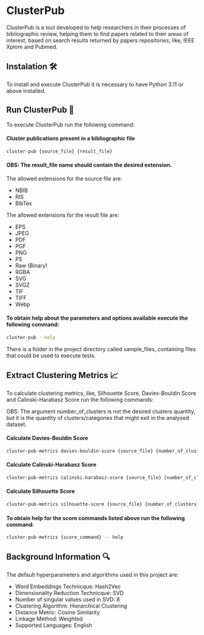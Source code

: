 # ClusterPub

ClusterPub is a tool developed to help researchers in their processes of bibliographic review, 
helping them to find papers related to their areas of interest,
based on search results returned by papers repositories, like, IEEE Xplore and Pubmed.

## Instalation 🛠

To install and execute ClusterPub it is necessary to have Python 3.11 or above installed.

## Run ClusterPub 🚀

To execute ClusterPub run the following command:

#### Cluster publications present in a bibliographic file
```bash Python installation command
cluster-pub {source_file} {result_file}
```

#### OBS: The result_file name should contain the desired extension.

The allowed extensions for the source file are:

- NBIB
- RIS
- BibTex

The allowed extensions for the result file are:

- EPS
- JPEG
- PDF
- PGF
- PNG
- PS
- Raw (Binary)
- RGBA
- SVG
- SVGZ
- TIF
- TIFF
- Webp


#### To obtain help about the parameters and options available execute the following command:
```bash Python installation command
cluster-pub --help
```

There is a folder in the project directory called sample_files, containing files that could be used to execute tests.

## Extract Clustering Metrics  📈

To calculate clustering metrics, like, Silhouette Score, Davies-Bouldin Score and Calinski-Harabasz Score run the following commands:

OBS: The argument number_of_clusters is not the desired clusters quantity,
but it is the quantity of clusters/categories that might exit in the analysed dataset.

#### Calculate Davies-Bouldin Score
```bash Python installation command
cluster-pub-metrics davies-bouldin-score {source_file} {number_of_clusters}
```

#### Calculate Calinski-Harabasz Score
```bash Python installation command
cluster-pub-metrics calinski-harabasz-score {source_file} {number_of_clusters}
```

#### Calculate Silhouette Score
```bash Python installation command
cluster-pub-metrics silhouette-score {source_file} {number_of_clusters} --distance-metric={distance_metric}
```

#### To obtain help for the score commands listed above run the following command:
```bash Python installation command
cluster-pub-metrics {score_command} -- help
```

## Background Information 🔍

The default hyperparameters and algorithms used in this project are:

- Word Embeddings Technicque: Hash2Vec
- Dimensionality Reduction Technicque: SVD
- Number of singular values used in SVD: 8
- Clustering Algorithm: Hierarchical Clustering
- Distance Metric: Cosine Similarity
- Linkage Method: Weighted
- Supported Languages: English